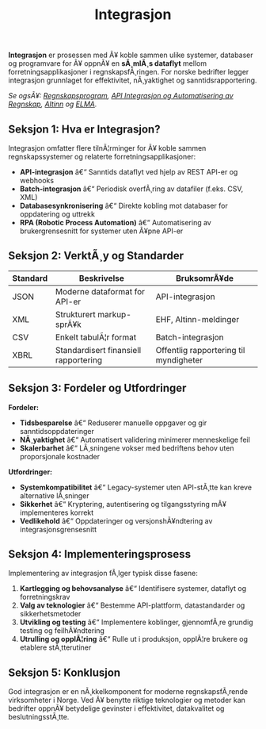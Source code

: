 ﻿---
title: "Integrasjon"
meta_title: "Integrasjon"
meta_description: '**Integrasjon** er prosessen med Ã¥ koble sammen ulike systemer, databaser og programvare for Ã¥ oppnÃ¥ en **sÃ¸mlÃ¸s dataflyt** mellom forretningsapplikasjoner...'
slug: integrasjon
type: blog
layout: pages/single
---

**Integrasjon** er prosessen med Ã¥ koble sammen ulike systemer, databaser og programvare for Ã¥ oppnÃ¥ en **sÃ¸mlÃ¸s dataflyt** mellom forretningsapplikasjoner i regnskapsfÃ¸ringen. For norske bedrifter legger integrasjon grunnlaget for effektivitet, nÃ¸yaktighet og sanntidsrapportering.

*Se ogsÃ¥: [Regnskapsprogram](/blogs/regnskap/regnskapsprogram "Regnskapsprogram: Ã˜konomistyring for Norske Bedrifter"), [API Integrasjon og Automatisering av Regnskap](/blogs/regnskap/api-integrasjon-automatisering-regnskap "API Integrasjon og Automatisering av Regnskap â€“ Komplett Guide til Digital RegnskapsfÃ¸ring"), [Altinn](/blogs/regnskap/hva-er-altinn "Hva er Altinn? Komplett Guide til Norges Digitale Offentlige Tjenester") og [ELMA](/blogs/regnskap/elma "Hva er ELMA? En Guide til Elektronisk Mottaker- og Avsenderregister").*

## Seksjon 1: Hva er Integrasjon?

Integrasjon omfatter flere tilnÃ¦rminger for Ã¥ koble sammen regnskapssystemer og relaterte forretningsapplikasjoner:

* **API-integrasjon** â€“ Sanntids dataflyt ved hjelp av REST API-er og webhooks
* **Batch-integrasjon** â€“ Periodisk overfÃ¸ring av datafiler (f.eks. CSV, XML)
* **Databasesynkronisering** â€“ Direkte kobling mot databaser for oppdatering og uttrekk
* **RPA (Robotic Process Automation)** â€“ Automatisering av brukergrensesnitt for systemer uten Ã¥pne API-er

## Seksjon 2: VerktÃ¸y og Standarder

| **Standard** | **Beskrivelse**                       | **BruksomrÃ¥de**                         |
|-------------|--------------------------------------|-----------------------------------------|
| JSON        | Moderne dataformat for API-er        | API-integrasjon                         |
| XML         | Strukturert markup-sprÃ¥k             | EHF, Altinn-meldinger                   |
| CSV         | Enkelt tabulÃ¦r format                | Batch-integrasjon                       |
| XBRL        | Standardisert finansiell rapportering| Offentlig rapportering til myndigheter  |

## Seksjon 3: Fordeler og Utfordringer

**Fordeler:**

* **Tidsbesparelse** â€“ Reduserer manuelle oppgaver og gir sanntidsoppdateringer
* **NÃ¸yaktighet** â€“ Automatisert validering minimerer menneskelige feil
* **Skalerbarhet** â€“ LÃ¸sningene vokser med bedriftens behov uten proporsjonale kostnader

**Utfordringer:**

* **Systemkompatibilitet** â€“ Legacy-systemer uten API-stÃ¸tte kan kreve alternative lÃ¸sninger
* **Sikkerhet** â€“ Kryptering, autentisering og tilgangsstyring mÃ¥ implementeres korrekt
* **Vedlikehold** â€“ Oppdateringer og versjonshÃ¥ndtering av integrasjonsgrensesnitt

## Seksjon 4: Implementeringsprosess

Implementering av integrasjon fÃ¸lger typisk disse fasene:

1. **Kartlegging og behovsanalyse** â€“ Identifisere systemer, dataflyt og forretningskrav
2. **Valg av teknologier** â€“ Bestemme API-plattform, datastandarder og sikkerhetsmetoder
3. **Utvikling og testing** â€“ Implementere koblinger, gjennomfÃ¸re grundig testing og feilhÃ¥ndtering
4. **Utrulling og opplÃ¦ring** â€“ Rulle ut i produksjon, opplÃ¦re brukere og etablere stÃ¸tterutiner

## Seksjon 5: Konklusjon

God integrasjon er en nÃ¸kkelkomponent for moderne regnskapsfÃ¸rende virksomheter i Norge. Ved Ã¥ benytte riktige teknologier og metoder kan bedrifter oppnÃ¥ betydelige gevinster i effektivitet, datakvalitet og beslutningsstÃ¸tte.
